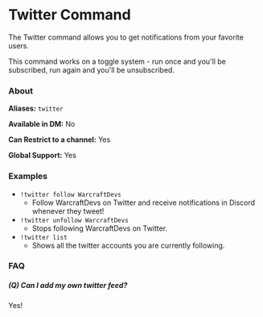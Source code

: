 # Twitter Command

The Twitter command allows you to get notifications from your favorite users.

This command works on a toggle system - run once and you'll be subscribed, run again and you'll be unsubscribed.

### About

**Aliases:** `twitter`

**Available in DM:** No

**Can Restrict to a channel:** Yes

**Global Support:** Yes

### Examples

* `!twitter follow WarcraftDevs`
  - Follow WarcraftDevs on Twitter and receive notifications in Discord whenever they tweet!
* `!twitter unfollow WarcraftDevs`
  - Stops following WarcraftDevs on Twitter.
* `!twitter list`
  - Shows all the twitter accounts you are currently following.

### FAQ
##### (Q) Can I add my own twitter feed?
Yes!
